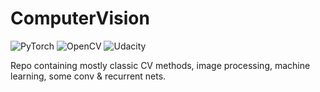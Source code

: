 # ComputerVision
![PyTorch](https://img.shields.io/badge/PyTorch-%23EE4C2C.svg?style=for-the-badge&logo=PyTorch&logoColor=white)  ![OpenCV](https://img.shields.io/badge/opencv-%23white.svg?style=for-the-badge&logo=opencv&logoColor=white) ![Udacity](https://img.shields.io/badge/Udacity-white?style=for-the-badge&logo=udacity&logoColor=15B8E)

Repo containing mostly classic CV methods, image processing, machine learning, some conv & recurrent nets.
